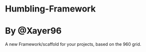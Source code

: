 Humbling-Framework 
=========
By @Xayer96
=========

A new Framework/scaffold for your projects, based on the 960 grid.

